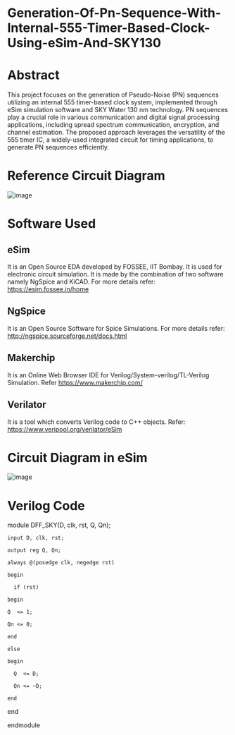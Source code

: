 # Generation-Of-Pn-Sequence-With-Internal-555-Timer-Based-Clock-Using-eSim-And-SKY130
# Abstract
This project focuses on the generation of Pseudo-Noise (PN) sequences utilizing an internal 555 timer-based clock system, implemented through eSim simulation software and SKY Water 130 nm technology. PN sequences play a crucial role in various communication and digital signal processing applications, including spread spectrum communication, encryption, and channel estimation. The proposed approach leverages the versatility of the 555 timer IC, a widely-used integrated circuit for timing applications, to generate PN sequences efficiently.

# Reference Circuit Diagram
![image](https://github.com/ashwini0921/Generation-Of-Pn-Sequence-With-Internal-555-Timer-Based-Clock-Using-eSim-And-SKY130/assets/111654188/9fcce6e5-4026-458d-ad66-009a9fd8d6ee)

# Software Used
## eSim

It is an Open Source EDA developed by FOSSEE, IIT Bombay. It is used for electronic circuit simulation. It is made by the combination of two software namely NgSpice and KiCAD.
For more details refer:
https://esim.fossee.in/home

## NgSpice

It is an Open Source Software for Spice Simulations. For more details refer:
http://ngspice.sourceforge.net/docs.html

## Makerchip

It is an Online Web Browser IDE for Verilog/System-verilog/TL-Verilog Simulation. Refer
https://www.makerchip.com/

## Verilator

It is a tool which converts Verilog code to C++ objects. Refer: https://www.veripool.org/verilator/eSim

# Circuit Diagram in eSim

![image](https://github.com/ashwini0921/Generation-Of-Pn-Sequence-With-Internal-555-Timer-Based-Clock-Using-eSim-And-SKY130/assets/111654188/c5a2e950-871d-45dc-80ef-0dba7fd61c45)

# Verilog Code

  
  module DFF_SKY(D, clk, rst, Q, Qn);
    
    input D, clk, rst;
    
    output reg Q, Qn;
    
    always @(posedge clk, negedge rst) 
    
    begin
      
      if (rst) 
     
    begin
      
    Q  <= 1;
      
    Qn <= 0;
    
    end 
    
    else 
    
    begin
      
      Q  <= D;
      
      Qn <= ~D;
    
    end
  
  end
  
  endmodule
